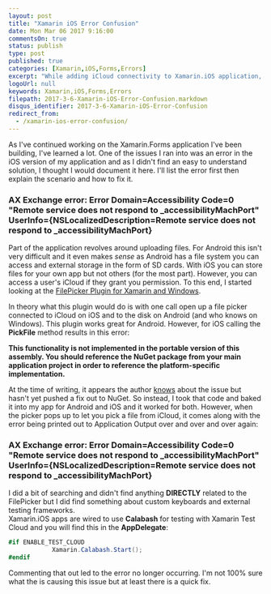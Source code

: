 ```yaml
---
layout: post
title: "Xamarin iOS Error Confusion"
date: Mon Mar 06 2017 9:16:00
commentsOn: true
status: publish
type: post
published: true
categories: [Xamarin,iOS,Forms,Errors]
excerpt: "While adding iCloud connectivity to Xamarin.iOS application, I ran into a weird erorr and wanted to share how to fix it."
logoUrl: null
keywords: Xamarin,iOS,Forms,Errors
filepath: 2017-3-6-Xamarin-iOS-Error-Confusion.markdown
disqus_identifier: 2017-3-6-Xamarin-iOS-Error-Confusion
redirect_from: 
  - /xamarin-ios-error-confusion/
---
```


As I've continued working on the Xamarin.Forms application I've been building, 
I've learned a lot.  One of the issues I ran into was an error in the iOS version of
my application and as I didn't find an easy to understand solution, I thought I would
document it here.  I'll list the error first then explain the scenario and how to fix
it.

### AX Exchange error: Error Domain=Accessibility Code=0 "Remote service does not respond to _accessibilityMachPort" UserInfo={NSLocalizedDescription=Remote service does not respond to _accessibilityMachPort}

Part of the application revolves around uploading files.  For Android this isn't very
difficult and it even makes *sense* as Android has a file system you can access and
external storage in the form of SD cards.  With iOS you can store files for your own
app but not others (for the most part).  However, you can access a user's iCloud
if they grant you permission.  To this end, I started looking at the [FilePicker Plugin for Xamarin and Windows](https://github.com/Studyxnet/FilePicker-Plugin-for-Xamarin-and-Windows).

In theory what this plugin would do is with one call open up a file picker connected
to iCloud on iOS and to the disk on Android (and who knows on Windows).  This plugin
works great for Android.  However, for iOS calling the **PickFile** method results in 
this error:

**This functionality is not implemented in the portable version of this assembly. You should reference the NuGet package from your main application project in order to reference the platform-specific implementation.**

At the time of writing, it appears the author [knows](https://github.com/Studyxnet/FilePicker-Plugin-for-Xamarin-and-Windows/issues/28)
about the issue but hasn't yet pushed a fix out to NuGet.  So instead, I took that code
and baked it into my app for Android and iOS and it worked for both.  However, when the
picker pops up to let you pick a file from iCloud, it comes along with the error 
being printed out to Application Output over and over and over again:

### AX Exchange error: Error Domain=Accessibility Code=0 "Remote service does not respond to _accessibilityMachPort" UserInfo={NSLocalizedDescription=Remote service does not respond to _accessibilityMachPort}

I did a bit of searching and didn't find anything **DIRECTLY** related to the FilePicker
but I did find something about custom keyboards and external testing frameworks.  
Xamarin.iOS apps are wired to use **Calabash** for testing with Xamarin Test Cloud and
you will find this in the **AppDelegate**:

```C#
#if ENABLE_TEST_CLOUD
			Xamarin.Calabash.Start();
#endif
```

Commenting that out led to the error no longer occurring.  I'm not 100% sure what the
is causing this issue but at least there is a quick fix.
